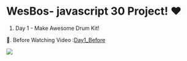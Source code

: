 # WesBos- javascript 30 Project! ❤️

1. Day 1 - Make Awesome Drum Kit!

🌟. Before Watching Video :<a href="http://hy6219.github.io/javascript30/day1/Before/drumKit.html" title="drumKit">Day1_Before</a>

![](https://github.com/hy6219/javascript30/blob/master/day1/Before/personalTrial.gif?raw=true)
